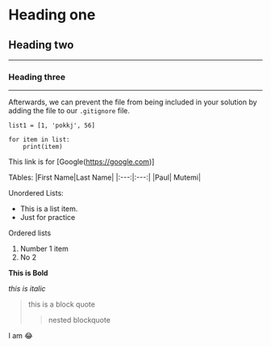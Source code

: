 # Heading one

## Heading two

___
### Heading three

___


Afterwards, we can prevent the file from being included in your solution by adding the file to our ``.gitignore`` file.

```
list1 = [1, 'pokkj', 56]

for item in list:
    print(item)
```

This link is for [Google(https://google.com)]

TAbles:
|First Name|Last Name|
|:---:|:---:|
|Paul| Mutemi|


Unordered Lists:
- This is a list item.
- Just for practice

Ordered lists
1. Number 1 item
2. No 2

**This is Bold**

_this is italic_

> this is a block quote
>> nested blockquote

I am :joy:


